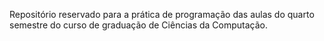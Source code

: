 Repositório reservado para a prática de programação das aulas do quarto semestre do curso de graduação de Ciências da Computação.
